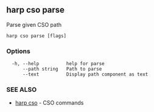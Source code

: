 ## harp cso parse

Parse given CSO path

```
harp cso parse [flags]
```

### Options

```
  -h, --help          help for parse
      --path string   Path to parse
      --text          Display path component as text
```

### SEE ALSO

* [harp cso](harp_cso.md)	 - CSO commands


